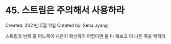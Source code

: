 # 45. 스트림은 주의해서 사용하라

Created: 2021년 5월 11일
Created by: Seha Jyang

스트림과 반복 중 어느쪽이 나은지 확신하기 어렵다면 둘 다 해보고 더 나은 쪽을 택하라